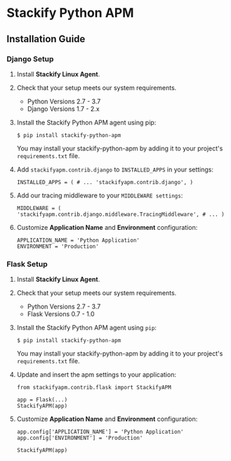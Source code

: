 
# Stackify Python APM

## Installation Guide

### Django Setup

1. Install **Stackify Linux Agent**.

2. Check that your setup meets our system requirements.

    - Python Versions 2.7 - 3.7
    - Django Versions 1.7 - 2.x

3. Install the Stackify Python APM agent using pip:
    ```
    $ pip install stackify-python-apm
    ```
    You may install your stackify-python-apm by adding it to your project's ```requirements.txt``` file.

4. Add ``stackifyapm.contrib.django`` to ``INSTALLED_APPS`` in your settings:
    ```
    INSTALLED_APPS = ( # ... 'stackifyapm.contrib.django', )
    ```
5. Add our tracing middleware to your ``MIDDLEWARE settings``:
    ```
    MIDDLEWARE = ( 'stackifyapm.contrib.django.middleware.TracingMiddleware', # ... )
    ```

6. Customize **Application Name** and **Environment** configuration:
    ```
    APPLICATION_NAME = 'Python Application'
    ENVIRONMENT = 'Production'
    ```

### Flask Setup

1. Install **Stackify Linux Agent**.

2. Check that your setup meets our system requirements.

    - Python Versions 2.7 - 3.7
    - Flask Versions 0.7 - 1.0

3. Install the Stackify Python APM agent using ``pip``:

    ```
    $ pip install stackify-python-apm
    ```

    You may install your stackify-python-apm by adding it to your project's ``requirements.txt`` file.

4. Update and insert the apm settings to your application:

    ```
    from stackifyapm.contrib.flask import StackifyAPM

    app = Flask(...)
    StackifyAPM(app)
    ```
5. Customize **Application Name** and **Environment** configuration:
    ```
    app.config['APPLICATION_NAME'] = 'Python Application'
    app.config['ENVIRONMENT'] = 'Production'

    StackifyAPM(app)
    ```
